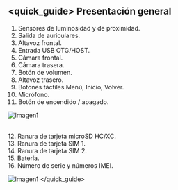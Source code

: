 ## <quick_guide> Presentación general

1. Sensores de luminosidad y de proximidad.
2. Salida de auriculares.
3. Altavoz frontal.
4. Entrada USB OTG/HOST.
5. Cámara frontal. 
6. Cámara trasera. 
7. Botón de volumen. 
8. Altavoz trasero. 
9. Botones táctiles Menú, Inicio, Volver. 
10. Micrófono.
11. Botón de encendido / apagado. 

![Imagen1](http://static.energysistem.com/images/manuals/39530/535565e5544ec.jpg) 

<br>12. Ranura de tarjeta microSD HC/XC.<br> 
13. Ranura de tarjeta SIM 1.<br> 
14. Ranura de tarjeta SIM 2.<br>
15. Batería.<br>
16. Número de serie y números IMEI. <br> 

![Imagen1](http://static.energysistem.com/images/manuals/39530/535565f242a11.jpg)
</quick_guide>
